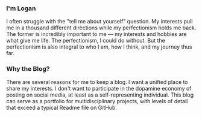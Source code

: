 ### I'm Logan

I often struggle with the "tell me about yourself" question. My interests pull me in a thousand different directions while my perfectionism holds me back. The former is incredibly important to me &mdash; my interests and hobbies are what give me life. The perfectionism, I could do without. But the perfectionism is also integral to who I am, how I think, and my journey thus far.

### Why the Blog?

There are several reasons for me to keep a blog. I want a unified place to share my interests. I don't want to participate in the dopamine economy of posting on social media, at least as a self-representing individual. This blog can serve as a portfolio for multidisciplinary projects, with levels of detail that exceed a typical Readme file on GitHub.

